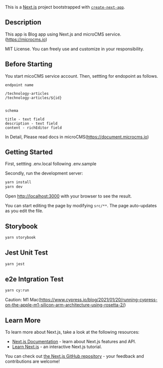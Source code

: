 This is a [Next.js](https://nextjs.org/) project bootstrapped with [`create-next-app`](https://github.com/vercel/next.js/tree/canary/packages/create-next-app).

## Description

This app is Blog app using Next.js and microCMS service.(https://microcms.io)

MIT License. You can freely use and customize in your responsibility.

## Before Starting

You start micoCMS service account.
Then, settting for endopoint as follows.

```
endpoint name

/technology-articles
/technology-articles/${id}


schema

title - text field
description - text field
content - richEditor field

```

In Detail, Please read docs in microCMS(https://document.microcms.io)

## Getting Started

First, settting .env.local following .env.sample

Secondly, run the development server:

```bash
yarn install
yarn dev
```

Open [http://localhost:3000](http://localhost:3000) with your browser to see the result.

You can start editing the page by modifying `src/**`. The page auto-updates as you edit the file.

## Storybook

```bash
yarn storybook
```

## Jest Unit Test

```bash
yarn jest
```

## e2e Intgration Test

```bash
yarn cy:run
```
Caution: M1 Mac(https://www.cypress.io/blog/2021/01/20/running-cypress-on-the-apple-m1-silicon-arm-architecture-using-rosetta-2/)

## Learn More

To learn more about Next.js, take a look at the following resources:

- [Next.js Documentation](https://nextjs.org/docs) - learn about Next.js features and API.
- [Learn Next.js](https://nextjs.org/learn) - an interactive Next.js tutorial.

You can check out [the Next.js GitHub repository](https://github.com/vercel/next.js/) - your feedback and contributions are welcome!
